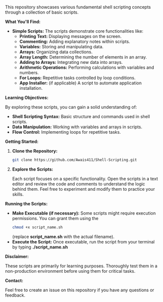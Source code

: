 This repository showcases various fundamental shell scripting concepts through a collection of basic scripts. 

**What You'll Find:**

* **Simple Scripts:** The scripts demonstrate core functionalities like:
    * **Printing Text:** Displaying messages on the screen.
    * **Commenting:** Adding explanatory notes within scripts.
    * **Variables:** Storing and manipulating data.
    * **Arrays:** Organizing data collections.
    * **Array Length:** Determining the number of elements in an array.
    * **Adding to Arrays:** Integrating new data into arrays.
    * **Arithmetic Operations:** Performing calculations with variables and numbers.
    * **For Loops:** Repetitive tasks controlled by loop conditions.
    * **App Installer:** (if applicable) A script to automate application installation.

**Learning Objectives:**

By exploring these scripts, you can gain a solid understanding of:

* **Shell Scripting Syntax:** Basic structure and commands used in shell scripts.
* **Data Manipulation:** Working with variables and arrays in scripts.
* **Flow Control:** Implementing loops for repetitive tasks.

**Getting Started:**

1. **Clone the Repository:**

   ```bash
   git clone https://github.com/Awais411/Shell-Scripting.git
   ```

2. **Explore the Scripts:**

   Each script focuses on a specific functionality. Open the scripts in a text editor and review the code and comments to understand the logic behind them. Feel free to experiment and modify them to practice your skills.

**Running the Scripts:**

* **Make Executable (if necessary):** Some scripts might require execution permissions. You can grant them using the
  ```bash
  chmod +x script_name.sh
  ```
   (replace **script_name.sh** with the actual filename).
* **Execute the Script:** Once executable, run the script from your terminal by typing **./script_name.sh**

**Disclaimer:**

These scripts are primarily for learning purposes. Thoroughly test them in a non-production environment before using them for critical tasks.

**Contact:**

Feel free to create an issue on this repository if you have any questions or feedback.
